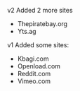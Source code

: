 v2
Added 2 more sites
- Thepiratebay.org
- Yts.ag


v1
Added some sites:
- Kbagi.com
- Openload.com
- Reddit.com
- Vimeo.com
